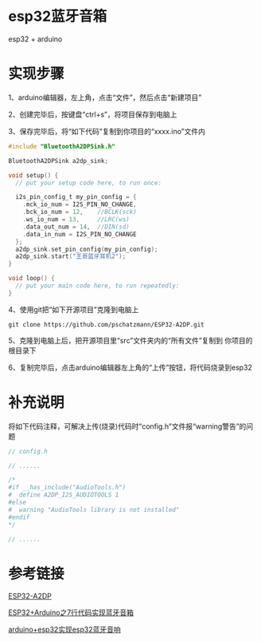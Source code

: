 # esp32蓝牙音箱

esp32 + arduino

# 实现步骤

1、arduino编辑器，左上角，点击“文件”，然后点击“新建项目”

2、创建完毕后，按键盘“ctrl+s”，将项目保存到电脑上

3、保存完毕后，将“如下代码”复制到你项目的“xxxx.ino”文件内

```c
#include "BluetoothA2DPSink.h"

BluetoothA2DPSink a2dp_sink;

void setup() {
  // put your setup code here, to run once:

  i2s_pin_config_t my_pin_config = {
    .mck_io_num = I2S_PIN_NO_CHANGE,
    .bck_io_num = 12,    //BCLK(sck)
    .ws_io_num = 13,     //LRC(ws)
    .data_out_num = 14,  //DIN(sd)
    .data_in_num = I2S_PIN_NO_CHANGE
  };
  a2dp_sink.set_pin_config(my_pin_config);
  a2dp_sink.start("王哥蓝牙耳机2");
}

void loop() {
  // put your main code here, to run repeatedly:
}
```

4、使用git把“如下开源项目”克隆到电脑上

```
git clone https://github.com/pschatzmann/ESP32-A2DP.git
```

5、克隆到电脑上后，把开源项目里“src”文件夹内的“所有文件”复制到 你项目的根目录下

6、复制完毕后，点击arduino编辑器左上角的“上传”按钮，将代码烧录到esp32

# 补充说明

将如下代码注释，可解决上传(烧录)代码时“config.h”文件报“warning警告”的问题

```c
// config.h

// ......

/*
#if __has_include("AudioTools.h")
#  define A2DP_I2S_AUDIOTOOLS 1
#else
#  warning "AudioTools library is not installed"
#endif
*/

// ......
```

# 参考链接

[ESP32-A2DP](https://github.com/pschatzmann/ESP32-A2DP)

[ESP32+Arduino之7行代码实现蓝牙音箱](https://blog.csdn.net/donghaodonghaodo/article/details/133635414)

[arduino+esp32实现esp32蓝牙音响](https://blog.csdn.net/qwwewq111/article/details/131712339)